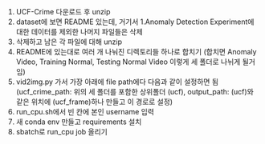 1. UCF-Crime 다운로드 후 unzip
2. dataset에 보면 README 있는데, 거기서 1.Anomaly Detection Experiment에 대한 데이터를 제외한 나머지 파일들은 삭제
3. 삭제하고 남은 각 파일에 대해 unzip
4. README에 있는대로 여러 개 나눠진 디렉토리들 하나로 합치기 (합치면 Anomaly Video, Training Normal, Testing Normal Video 이렇게 세 폴더로 나뉘게 될거임)
5. vid2img.py 가서 가장 아래에 file path에다 다음과 같이 설정하면 됨 (ucf_crime_path: 위의 세 폴더를 포함한 상위폴더 (ucf), output_path: (ucf)와 같은 위치에 (ucf_frame)하나 만들고 이 경로로 설정)
6. run_cpu.sh에서 빈 칸에 본인 username 입력
7. 새 conda env 만들고 requirements 설치
8. sbatch로 run_cpu job 올리기
